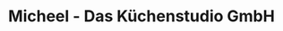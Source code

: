 ---
title: "Micheel - Das Küchenstudio GmbH"
url: /merseburg/micheel-das-kuechenstudio-gmbh/
shop: Möbel
---